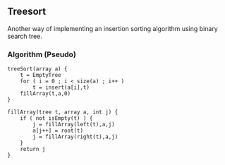 ## Treesort

Another way of implementing an insertion sorting algorithm using binary search tree.

### Algorithm (Pseudo)

```
treeSort(array a) {
    t = EmptyTree
    for ( i = 0 ; i < size(a) ; i++ )
        t = insert(a[i],t)
    fillArray(t,a,0)
}

fillArray(tree t, array a, int j) {
    if ( not isEmpty(t) ) {
        j = fillArray(left(t),a,j)
        a[j++] = root(t)
        j = fillArray(right(t),a,j)
    }
    return j
}
```
